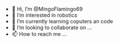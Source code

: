 - 👋 Hi, I’m @MingoFlamingo69
- 👀 I’m interested in robotics
- 🌱 I’m currently learning coputers an code
- 💞️ I’m looking to collaborate on ...
- 📫 How to reach me ...
